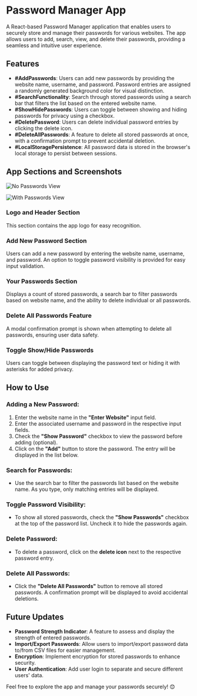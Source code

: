 # Password Manager App

A React-based Password Manager application that enables users to securely store and manage their passwords for various websites. The app allows users to add, search, view, and delete their passwords, providing a seamless and intuitive user experience.

## Features

- **#AddPasswords**: Users can add new passwords by providing the website name, username, and password. Password entries are assigned a randomly generated background color for visual distinction.
- **#SearchFunctionality**: Search through stored passwords using a search bar that filters the list based on the entered website name.
- **#ShowHidePasswords**: Users can toggle between showing and hiding passwords for privacy using a checkbox.
- **#DeletePassword**: Users can delete individual password entries by clicking the delete icon.
- **#DeleteAllPasswords**: A feature to delete all stored passwords at once, with a confirmation prompt to prevent accidental deletion.
- **#LocalStoragePersistence**: All password data is stored in the browser's local storage to persist between sessions.

## App Sections and Screenshots

![No Passwords View](https://i.ibb.co/Y8Hc3cV/password-manager-page-0001.jpg)

![With Passwords View](https://i.ibb.co/d5sM1Lw/passwordmanager2-page-0001.jpg)


### Logo and Header Section
This section contains the app logo for easy recognition.

### Add New Password Section
Users can add a new password by entering the website name, username, and password. An option to toggle password visibility is provided for easy input validation.

### Your Passwords Section
Displays a count of stored passwords, a search bar to filter passwords based on website name, and the ability to delete individual or all passwords.

### Delete All Passwords Feature
A modal confirmation prompt is shown when attempting to delete all passwords, ensuring user data safety.

### Toggle Show/Hide Passwords
Users can toggle between displaying the password text or hiding it with asterisks for added privacy.

## How to Use

### Adding a New Password:

1. Enter the website name in the **"Enter Website"** input field.
2. Enter the associated username and password in the respective input fields.
3. Check the **"Show Password"** checkbox to view the password before adding (optional).
4. Click on the **"Add"** button to store the password. The entry will be displayed in the list below.

### Search for Passwords:

- Use the search bar to filter the passwords list based on the website name. As you type, only matching entries will be displayed.

### Toggle Password Visibility:

- To show all stored passwords, check the **"Show Passwords"** checkbox at the top of the password list. Uncheck it to hide the passwords again.

### Delete Password:

- To delete a password, click on the **delete icon** next to the respective password entry.

### Delete All Passwords:

- Click the **"Delete All Passwords"** button to remove all stored passwords. A confirmation prompt will be displayed to avoid accidental deletions.

## Future Updates

- **Password Strength Indicator**: A feature to assess and display the strength of entered passwords.
- **Import/Export Passwords**: Allow users to import/export password data to/from CSV files for easier management.
- **Encryption**: Implement encryption for stored passwords to enhance security.
- **User Authentication**: Add user login to separate and secure different users' data.

Feel free to explore the app and manage your passwords securely! 😊

